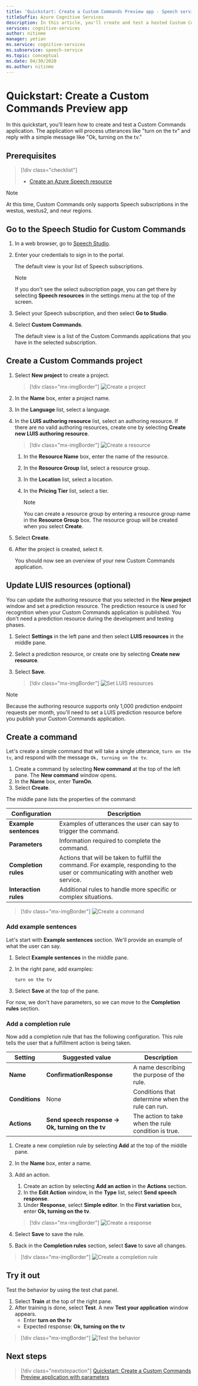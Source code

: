 ```yaml
---
title: 'Quickstart: Create a Custom Commands Preview app - Speech service'
titleSuffix: Azure Cognitive Services
description: In this article, you'll create and test a hosted Custom Commands Preview application. The application will process utterances. 
services: cognitive-services
author: nitinme
manager: yetian
ms.service: cognitive-services
ms.subservice: speech-service
ms.topic: conceptual
ms.date: 04/30/2020
ms.author: nitinme
---
```


# Quickstart: Create a Custom Commands Preview app

In this quickstart, you'll learn how to create and test a Custom Commands application.
The application will process utterances like "turn on the tv" and reply with a simple message like "Ok, turning on the tv."

## Prerequisites

> [!div class="checklist"]
> * <a href="https://ms.portal.azure.com/#create/Microsoft.CognitiveServicesSpeechServices" target="_blank">Create an Azure Speech resource <span class="docon docon-navigate-external x-hidden-focus"></span></a>

  > [!NOTE]
  > At this time, Custom Commands only supports Speech subscriptions in the  westus, westus2, and neur regions.

## Go to the Speech Studio for Custom Commands

1. In a web browser, go to [Speech Studio](https://speech.microsoft.com/).
1. Enter your credentials to sign in to the portal.

   The default view is your list of Speech subscriptions.
    > [!NOTE]
    > If you don't see the select subscription page, you can get there by selecting **Speech resources** in the settings menu at the top of the screen.

1. Select your Speech subscription, and then select **Go to Studio**.
1. Select **Custom Commands**.

     The default view is a list of the Custom Commands applications that you have in the selected subscription.

## Create a Custom Commands project

1. Select **New project** to create a project.

   > [!div class="mx-imgBorder"]
   > ![Create a project](media/custom-speech-commands/create-new-project.png)

1. In the **Name** box, enter a project name.
1. In the **Language** list, select a language.
1. In the **LUIS authoring resource** list, select an authoring resource. If there are no valid authoring resources, create one by selecting  **Create new LUIS authoring resource**.

   > [!div class="mx-imgBorder"]
   > ![Create a resource](media/custom-speech-commands/create-new-resource.png)

   1. In the **Resource Name** box, enter the name of the resource.
   1. In the **Resource Group** list, select a resource group.
   1. In the **Location** list, select a location.
   1. In the **Pricing Tier** list, select a tier.

      > [!NOTE]
      > You can create a resource group by entering a resource group name in the **Resource Group** box. The resource group will be created when you select **Create**.

1. Select **Create**.
1. After the project is created, select it.

    You should now see an overview of your new Custom Commands application.

## Update LUIS resources (optional)

You can update the authoring resource that you selected in the **New project** window and set a prediction resource. The prediction resource is used for recognition when your Custom Commands application is published. You don't need a prediction resource during the development and testing phases.

1. Select **Settings** in the left pane and then select **LUIS resources** in the middle pane.
1. Select a prediction resource, or create one by selecting **Create new resource**.
1. Select **Save**.
    
    > [!div class="mx-imgBorder"]
    > ![Set LUIS resources](media/custom-speech-commands/set-luis-resources.png)


> [!NOTE]
> Because the authoring resource supports only 1,000 prediction endpoint requests per month, you'll need to set a LUIS prediction resource before you publish your Custom Commands application.


## Create a command

Let's create a simple command that will take a single utterance, `turn on the tv`, and respond with the message `Ok, turning on the tv`.

1. Create a command by selecting **New command** at the top of the left pane. The **New command** window opens.
1. In the **Name** box, enter **TurnOn**.
1. Select **Create**.

The middle pane lists the properties of the command:


| Configuration            | Description                                                                                                                 |
| ---------------- | --------------------------------------------------------------------------------------------------------------------------- |
| **Example sentences** | Examples of utterances the user can say to trigger the command.                                                                 |
| **Parameters**       | Information required to complete the command.                                                                                |
| **Completion rules** | Actions that will be taken to fulfill the command. For example, responding to the user or communicating with another web service. |
| **Interaction rules**   | Additional rules to handle more specific or complex situations.                                                              |


> [!div class="mx-imgBorder"]
> ![Create a command](media/custom-speech-commands/create-add-command.png)


### Add example sentences

Let's start with **Example sentences** section. We'll provide an example of what the user can say.

1. Select **Example sentences** in the middle pane. 
1. In the right pane, add examples:

    ```
    turn on the tv
    ```

1. Select **Save** at the top of the pane.

For now, we don't have parameters, so we can move to the **Completion rules** section.

### Add a completion rule

Now add a completion rule that has the following configuration. This rule tells the user that a fulfillment action is being taken.


| Setting    | Suggested value                          | Description                                        |
| ---------- | ---------------------------------------- | -------------------------------------------------- |
| **Name**  | **ConfirmationResponse**                  | A name describing the purpose of the rule.          |
| **Conditions** | None                                     | Conditions that determine when the rule can run.    |
| **Actions**    | **Send speech response -> Ok, turning on the tv** | The action to take when the rule condition is true. |

1. Create a new completion rule by selecting **Add** at the top of the middle pane.
1. In the **Name** box, enter a name.
1. Add an action.
   1. Create an action by selecting **Add an action** in the **Actions** section.
   1. In the **Edit Action** window, in the **Type** list, select **Send speech response**.
   1. Under **Response**, select **Simple editor**. In the **First variation** box, enter **Ok, turning on the tv**.

   > [!div class="mx-imgBorder"]
   > ![Create a response](media/custom-speech-commands/create-speech-response-action.png)

1. Select **Save** to save the rule.
1. Back in the **Completion rules** section, select **Save** to save all changes. 

> [!div class="mx-imgBorder"]
> ![Create a completion rule](media/custom-speech-commands/create-basic-completion-response-rule.png)



## Try it out

Test the behavior by using the test chat panel.
1. Select **Train** at the top of the right pane.
1. After training is done, select **Test**. A new **Test your application** window appears.
    - Enter **turn on the tv**
    - Expected response: **Ok, turning on the tv**


> [!div class="mx-imgBorder"]
> ![Test the behavior](media/custom-speech-commands/create-basic-test-chat.png)

## Next steps

> [!div class="nextstepaction"]
> [Quickstart: Create a Custom Commands Preview application with parameters](./quickstart-custom-speech-commands-create-parameters.md)
